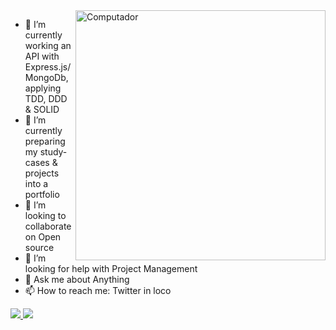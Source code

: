 <img src="https://scalexcloud.com/wp-content/uploads/2020/12/Custom-Software-Development-1-500x400.png" min-width="400px" max-width="400px" width="400px" align="right" alt="Computador">

- 🔭 I’m currently working an API with Express.js/MongoDb, applying TDD, DDD & SOLID
- 🌱 I’m currently preparing my study-cases & projects into a portfolio
- 👯 I’m looking to collaborate on Open source 
- 🤔 I’m looking for help with Project Management
- 💬 Ask me about Anything
- 📫 How to reach me: Twitter in loco

<p align="left">
  <a href="https://twitter.com/alioshr_" alt="Twitter">
    <img src="https://img.shields.io/badge/-Twitter-1C1C1C?style=for-the-badge&logo=Twitter&logoColor=00FFFF&link=https://twitter.com/alioshr_"/>
  </a>
  
  <a href="https://www.linkedin.com/in/aliosh-romano/" alt="Linkedin">
    <img src="https://img.shields.io/badge/-Linkedin-1C1C1C?style=for-the-badge&logo=Linkedin&logoColor=00FFFF&link=https://www.linkedin.com/in/aliosh-romano/"/>
  </a>
</p>
